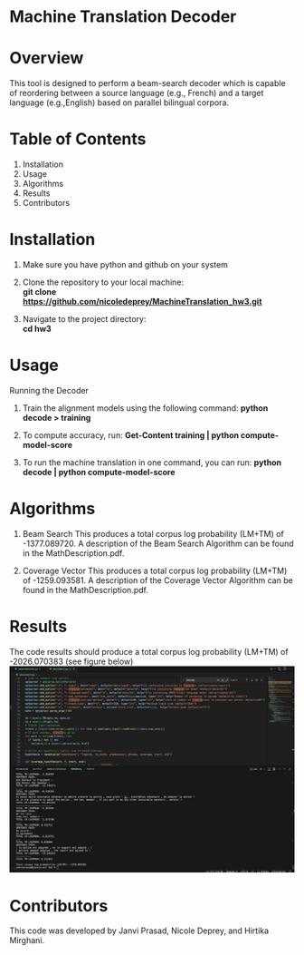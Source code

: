 # Machine Translation Decoder
# Overview
This tool is designed to perform a beam-search decoder which is capable of reordering between a source language (e.g., French) and a target language (e.g.,English) based on parallel bilingual corpora.

# Table of Contents
1. Installation
2. Usage
3. Algorithms
4. Results
5. Contributors


# Installation
1. Make sure you have python and github on your system


2. Clone the repository to your local machine:  
   **git clone https://github.com/nicoledeprey/MachineTranslation_hw3.git**


3. Navigate to the project directory:  
**cd hw3**




# Usage
Running the Decoder


1. Train the alignment models using the following command:
**python decode > training**

2. To compute accuracy, run:
**Get-Content training | python compute-model-score**


4. To run the machine translation in one command, you can run: 
**python decode | python compute-model-score**

# Algorithms

1. Beam Search 
This produces a total corpus log probability (LM+TM) of -1377.089720. A description of the Beam Search Algorithm can be found in the MathDescription.pdf. 

2. Coverage Vector
This produces a total corpus log probability (LM+TM) of -1259.093581. A description of the Coverage Vector Algorithm can be found in the MathDescription.pdf. 


# Results
The code results should produce a total corpus log probability (LM+TM) of -2026.070383 (see figure below)
<img width="1710" alt="image" src="decode-ext_results.jpeg">


  

# Contributors
This code was developed by Janvi Prasad, Nicole Deprey, and Hirtika Mirghani.
